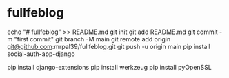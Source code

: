 # fullfeblog
echo "# fullfeblog" >> README.md
git init
git add README.md
git commit -m "first commit"
git branch -M main
git remote add origin git@github.com:mrpal39/fullfeblog.git
git push -u origin main
pip install social-auth-app-django

pip install django-extensions
pip install werkzeug
pip install pyOpenSSL